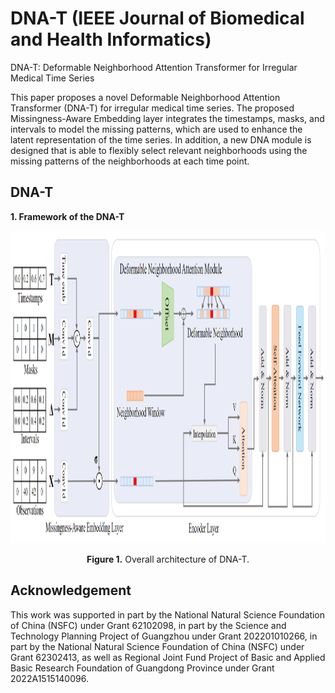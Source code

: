 # DNA-T (IEEE Journal of Biomedical and Health Informatics)

DNA-T: Deformable Neighborhood Attention Transformer for Irregular Medical Time Series

This paper proposes a novel Deformable Neighborhood Attention Transformer (DNA-T) for irregular medical time series. The proposed Missingness-Aware Embedding layer integrates the timestamps, masks, and intervals to model the missing patterns, which are used to enhance the latent representation of the time series. In addition, a new DNA module is designed that is able to flexibly select relevant neighborhoods using the missing patterns of the neighborhoods at each time point.

## DNA-T

**1. Framework of the DNA-T**


<p align="center">
<img src=".\pic\Model.png" height = "500" alt="" align=center />
<br><br>
<b>Figure 1.</b> Overall architecture of DNA-T.
</p>





## Acknowledgement
This work was supported in part by the National Natural Science Foundation of China (NSFC) under Grant 62102098, in part by the Science and Technology Planning Project of Guangzhou under Grant 202201010266, in part by the National Natural Science Foundation of China (NSFC) under Grant 62302413, as well as Regional Joint Fund Project of Basic and Applied Basic Research Foundation of Guangdong Province under Grant 2022A1515140096.